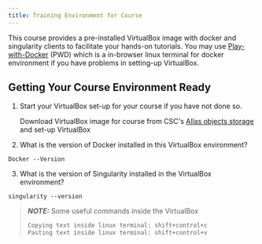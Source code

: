 ```yaml
---
title: Training Environment for Course
---
```



This course provides a pre-installed VirtualBox image with docker and singularity clients to facilitate your hands-on tutorials. You may use [Play-with-Docker](https://labs.play-with-docker.com/) (PWD) which is a in-browser linux terminal for docker environment if you have problems in setting-up VirtualBox.

## Getting Your Course Environment Ready

1. Start your VirtualBox set-up for your course if you have not done so.

   Download VirtualBox image for course from CSC's [Allas objects storage](https://a3s.fi/Biocontainer/BioContainer.ova) and set-up VirtualBox

2. What is the version of Docker installed in this VirtualBox environment?
```
Docker --Version
```
3. What is the version of Singularity installed in the VirtualBox environment?
```
singularity --version
````

> **_NOTE:_** 
> Some useful commands inside the VirtualBox
> ```bash
> Copying text inside linux terminal: shift+control+c
> Pasting text inside linux terminal: shift+control+v
> ```

